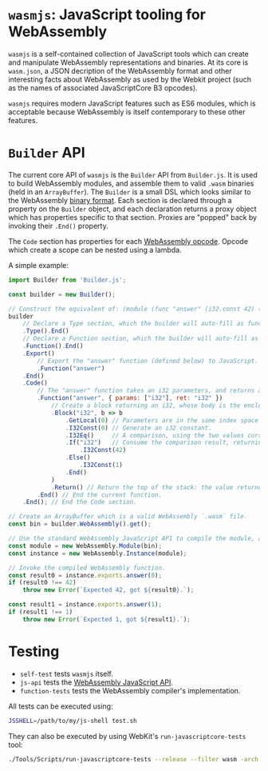 # `wasmjs`: JavaScript tooling for WebAssembly

`wasmjs` is a self-contained collection of JavaScript tools which can create and
manipulate WebAssembly representations and binaries. At its core is `wasm.json`,
a JSON decription of the WebAssembly format and other interesting facts about
WebAssembly as used by the Webkit project (such as the names of associated
JavaScriptCore B3 opcodes).

`wasmjs` requires modern JavaScript features such as ES6 modules, which is
acceptable because WebAssembly is itself contemporary to these other features.


# `Builder` API

The current core API of `wasmjs` is the `Builder` API from `Builder.js`. It is
used to build WebAssembly modules, and assemble them to valid `.wasm` binaries
(held in an `ArrayBuffer`). The `Builder` is a small DSL which looks similar to
the WebAssembly [binary format][]. Each section is declared through a property
on the `Builder` object, and each declaration returns a proxy object which has
properties specific to that section. Proxies are "popped" back by invoking their
`.End()` property.

The `Code` section has properties for each [WebAssembly opcode][]. Opcode which
create a scope can be nested using a lambda.

  [binary format]: https://github.com/WebAssembly/design/blob/master/BinaryEncoding.md#high-level-structure
  [WebAssembly opcode]: https://github.com/WebAssembly/design/blob/master/Semantics.md

A simple example:

```javascript
import Builder from 'Builder.js';

const builder = new Builder();

// Construct the equivalent of: (module (func "answer" (i32.const 42) (return)))
builder
    // Declare a Type section, which the builder will auto-fill as functions are defined.
    .Type().End()
    // Declare a Function section, which the builder will auto-fill as functions are defined.
    .Function().End()
    .Export()
        // Export the "answer" function (defined below) to JavaScript.
        .Function("answer")
    .End()
    .Code()
        // The "answer" function takes an i32 parameters, and returns an i32.
        .Function("answer", { params: ["i32"], ret: "i32" })
            // Create a block returning an i32, whose body is the enclosed lambda.
            .Block("i32", b => b
                .GetLocal(0) // Parameters are in the same index space as locals.
                .I32Const(0) // Generate an i32 constant.
                .I32Eq()     // A comparison, using the two values currently on the stack.
                .If("i32")   // Consume the comparison result, returning an i32.
                    .I32Const(42)
                .Else()
                    .I32Const(1)
                .End()
            )
            .Return() // Return the top of the stack: the value returned by the block.
        .End() // End the current function.
    .End(); // End the Code section.

// Create an ArrayBuffer which is a valid WebAssembly `.wasm` file.
const bin = builder.WebAssembly().get();

// Use the standard WebAssembly JavaScript API to compile the module, and instantiate it.
const module = new WebAssembly.Module(bin);
const instance = new WebAssembly.Instance(module);

// Invoke the compiled WebAssembly function.
const result0 = instance.exports.answer(0);
if (result0 !== 42)
    throw new Error(`Expected 42, got ${result0}.`);

const result1 = instance.exports.answer(1);
if (result1 !== 1)
    throw new Error(`Expected 1, got ${result1}.`);
```


# Testing

* `self-test` tests `wasmjs` itself.
* `js-api` tests the [WebAssembly JavaScript API](https://github.com/WebAssembly/design/blob/master/JS.md).
* `function-tests` tests the WebAssembly compiler's implementation.

All tests can be executed using:

```bash
JSSHELL=/path/to/my/js-shell test.sh
```

They can also be executed by using WebKit's `run-javascriptcore-tests` tool:

```bash
./Tools/Scripts/run-javascriptcore-tests --release --filter wasm -arch x86_64
```
